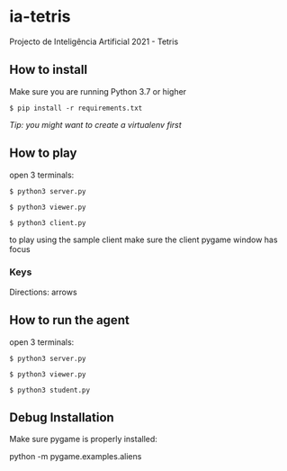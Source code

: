 # ia-tetris
Projecto de Inteligência Artificial 2021 - Tetris

## How to install

Make sure you are running Python 3.7 or higher

`$ pip install -r requirements.txt`

*Tip: you might want to create a virtualenv first*

## How to play

open 3 terminals:

`$ python3 server.py`

`$ python3 viewer.py`

`$ python3 client.py`

to play using the sample client make sure the client pygame window has focus

### Keys

Directions: arrows

## How to run the agent

open 3 terminals:

`$ python3 server.py`

`$ python3 viewer.py`

`$ python3 student.py`


## Debug Installation

Make sure pygame is properly installed:

python -m pygame.examples.aliens


